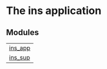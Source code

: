 

# The ins application #


## Modules ##


<table width="100%" border="0" summary="list of modules">
<tr><td><a href="ins_app.md" class="module">ins_app</a></td></tr>
<tr><td><a href="ins_sup.md" class="module">ins_sup</a></td></tr></table>

